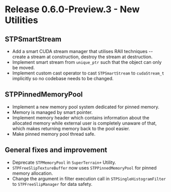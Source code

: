 # Release 0.6.0-Preview.3 - New Utilities

## STPSmartStream

- Add a smart CUDA stream manager that utilises RAII techniques -- create a stream at construction, destroy the stream at destruction.
- Implement smart stream from `unique_ptr` such that the object can only be moved.
- Implement custom cast operator to cast `STPSmartStream` to `cudaStream_t` implicitly so no codebase needs to be changed.

## STPPinnedMemoryPool

- Implement a new memory pool system dedicated for pinned memory.
- Memory is managed by smart pointer.
- Implement memory header which contains information about the allocated memory while external user is completely unaware of that, which makes returning memory back to the pool easier.
- Make pinned memory pool thread safe.

## General fixes and improvement

- Deprecate `STPMemoryPool` in `SuperTerrain+` Utility.
- `STPFreeSlipTextureBuffer` now uses `STPPinnedMemoryPool` for pinned memory allocation.
- Change the argument in filter execution call in `STPSingleHistogramFilter` to `STPFreeSlipManager` for data safety.